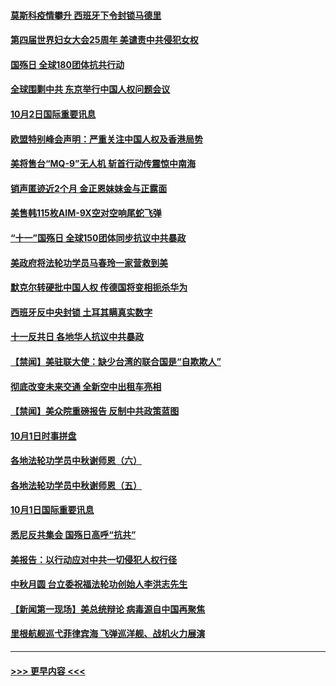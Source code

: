 #### [莫斯科疫情攀升 西班牙下令封锁马德里](../pages/prog202/a102954540.md?t=10022351) 
#### [第四届世界妇女大会25周年 美谴责中共侵犯女权](../pages/prog202/a102954538.md?t=10022351) 
#### [国殇日 全球180团体抗共行动](../pages/prog202/a102954483.md?t=10022351) 
#### [全球围剿中共 东京举行中国人权问题会议](../pages/prog202/a102954474.md?t=10022351) 
#### [10月2日国际重要讯息](../pages/prog202/a102954222.md?t=10022351) 
#### [欧盟特别峰会声明：严重关注中国人权及香港局势](../pages/prog202/a102954169.md?t=10022351) 
#### [美将售台“MQ-9”无人机 斩首行动传震惊中南海](../pages/prog202/a102954124.md?t=10022351) 
#### [销声匿迹近2个月 金正恩妹妹金与正露面](../pages/prog202/a102954053.md?t=10022351) 
#### [美售韩115枚AIM-9X空对空响尾蛇飞弹](../pages/prog202/a102954020.md?t=10022351) 
#### [“十一”国殇日 全球150团体同步抗议中共暴政](../pages/prog202/a102953832.md?t=10022351) 
#### [美政府将法轮功学员马春玲一家营救到美](../pages/prog202/a102953959.md?t=10022351) 
#### [默克尔转硬批中国人权  传德国将变相扼杀华为](../pages/prog202/a102953746.md?t=10022351) 
#### [西班牙反中央封锁 土耳其瞒真实数字](../pages/prog202/a102953731.md?t=10022351) 
#### [十一反共日 各地华人抗议中共暴政](../pages/prog202/a102953671.md?t=10022351) 
#### [【禁闻】美驻联大使：缺少台湾的联合国是“自欺欺人”](../pages/prog202/a102953817.md?t=10022351) 
#### [彻底改变未来交通 全新空中出租车亮相](../pages/prog202/a102953801.md?t=10022351) 
#### [【禁闻】美众院重磅报告 反制中共政策蓝图](../pages/prog202/a102953767.md?t=10022351) 
#### [10月1日时事拼盘](../pages/prog202/a102953769.md?t=10022351) 
#### [各地法轮功学员中秋谢师恩（六）](../pages/prog202/a102953703.md?t=10022351) 
#### [各地法轮功学员中秋谢师恩（五）](../pages/prog202/a102953565.md?t=10022351) 
#### [10月1日国际重要讯息](../pages/prog202/a102953467.md?t=10022351) 
#### [悉尼反共集会 国殇日高呼“抗共”](../pages/prog202/a102953422.md?t=10022351) 
#### [美报告：以行动应对中共一切侵犯人权行径](../pages/prog202/a102953402.md?t=10022351) 
#### [中秋月圆 台立委祝福法轮功创始人李洪志先生](../pages/prog202/a102953381.md?t=10022351) 
#### [【新闻第一现场】美总统辩论 病毒源自中国再聚焦](../pages/prog202/a102953358.md?t=10022351) 
#### [里根航舰巡弋菲律宾海 飞弹巡洋舰、战机火力展演](../pages/prog202/a102953253.md?t=10022351) 

----
#### [ >>> 更早内容 <<< ](../indexes/prog202-earlier.md)
